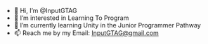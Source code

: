 - 👋 Hi, I’m @InputGTAG
- 👀 I’m interested in Learning To Program
- 🌱 I’m currently learning Unity in the Junior Programmer Pathway
- 📫 Reach me by my Email: InputGTAG@gmail.com

<!---
InputGTAG/InputGTAG is a ✨ special ✨ repository because its `README.md` (this file) appears on your GitHub profile.
You can click the Preview link to take a look at your changes.
--->
